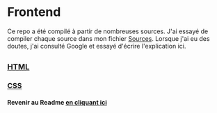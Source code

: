 # Frontend

Ce repo a été compilé à partir de nombreuses sources.
J'ai essayé de compiler chaque source dans mon fichier [Sources](sources.md).
Lorsque j'ai eu des doutes, j'ai consulté Google et essayé d'écrire l'explication ici.

## <small>[HTML](HTML/html.md)</small>

### [CSS](CSS/css.md)

#### Revenir au Readme [en cliquant ici](README.md)
